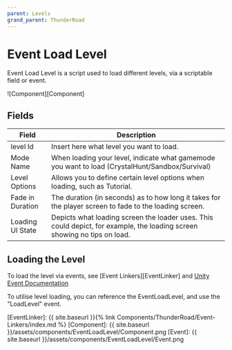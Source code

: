 ```yaml
---
parent: Levels
grand_parent: ThunderRoad
---
```

# Event Load Level

Event Load Level is a script used to load different levels, via a scriptable field or event.

![Component][Component]

## Fields

| Field                       | Description
| ---                         | ---
| level Id                    | Insert here what level you want to load.
| Mode Name                   | When loading your level, indicate what gamemode you want to load (CrystalHunt/Sandbox/Survival)
| Level Options               | Allows you to define certain level options when loading, such as Tutorial.
| Fade in Duration            | The duration (in seconds) as to how long it takes for the player screen to fade to the loading screen.
| Loading UI State            | Depicts what loading screen the loader uses. This could depict, for example, the loading screen showing no tips on load.


## Loading the Level

To load the level via events, see [Event Linkers][EventLinker] and [Unity Event Documentation](https://docs.unity3d.com/Manual/UnityEvents.html)

To utilise level loading, you can reference the EventLoadLevel, and use the "LoadLevel" event.


[EventLinker]:  {{ site.baseurl }}{% link Components/ThunderRoad/Event-Linkers/index.md %}
[Component]: {{ site.baseurl }}/assets/components/EventLoadLevel/Component.png
[Event]: {{ site.baseurl }}/assets/components/EventLoadLevel/Event.png